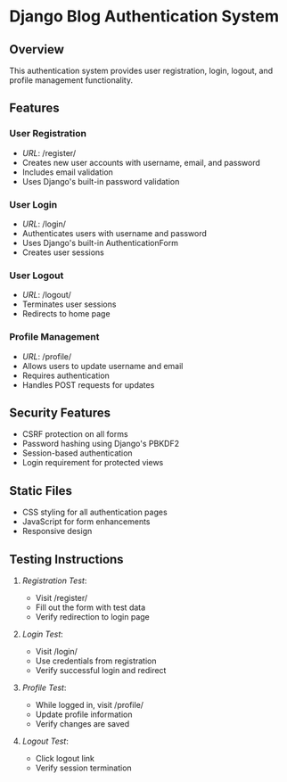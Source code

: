# Django Blog Authentication System

## Overview
This authentication system provides user registration, login, logout, and profile management functionality.

## Features

### User Registration
- *URL*: /register/
- Creates new user accounts with username, email, and password
- Includes email validation
- Uses Django's built-in password validation

### User Login
- *URL*: /login/
- Authenticates users with username and password
- Uses Django's built-in AuthenticationForm
- Creates user sessions

### User Logout
- *URL*: /logout/
- Terminates user sessions
- Redirects to home page

### Profile Management
- *URL*: /profile/
- Allows users to update username and email
- Requires authentication
- Handles POST requests for updates

## Security Features
- CSRF protection on all forms
- Password hashing using Django's PBKDF2
- Session-based authentication
- Login requirement for protected views

## Static Files
- CSS styling for all authentication pages
- JavaScript for form enhancements
- Responsive design

## Testing Instructions

1. *Registration Test*:
   - Visit /register/
   - Fill out the form with test data
   - Verify redirection to login page

2. *Login Test*:
   - Visit /login/
   - Use credentials from registration
   - Verify successful login and redirect

3. *Profile Test*:
   - While logged in, visit /profile/
   - Update profile information
   - Verify changes are saved

4. *Logout Test*:
   - Click logout link
   - Verify session termination
